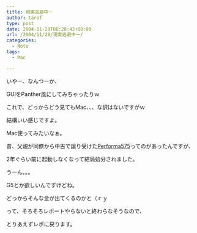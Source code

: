 ```yaml
---
title: 現実逃避中ー
author: tarof
type: post
date: 2004-11-28T08:28:42+00:00
url: /2004/11/28/現実逃避中ー/
categories:
  - Note
tags:
  - Mac

---
```

いやー、なんつーか、
  
GUIをPanther風にしてみちゃったりｗ

これで、どっからどう見てもMac、、、な訳はないですがｗ
  
結構いい感じですよ。

Mac使ってみたいなぁ。
  
昔、父親が同僚から中古で譲り受けた[Performa575][1]ってのがあったんですが、
  
2年ぐらい前に起動しなくなって結局処分されました。

うーん。。。
  
G5とか欲しいんですけどね。
  
どっからそんな金が出てくるのかと（ｒｙ

って、そろそろレポートやらないと終わらなそうなので、
  
とりあえずレポに戻ります。

 [1]: http://www.apple.com/jp/datasheet/performa/performa575.html